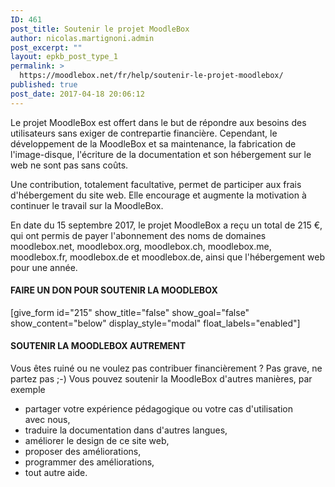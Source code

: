 ```yaml
---
ID: 461
post_title: Soutenir le projet MoodleBox
author: nicolas.martignoni.admin
post_excerpt: ""
layout: epkb_post_type_1
permalink: >
  https://moodlebox.net/fr/help/soutenir-le-projet-moodlebox/
published: true
post_date: 2017-04-18 20:06:12
---
```

Le projet MoodleBox est offert dans le but de répondre aux besoins des utilisateurs sans exiger de contrepartie financière. Cependant, le développement de la MoodleBox et sa maintenance, la fabrication de l'image-disque, l'écriture de la documentation et son hébergement sur le web ne sont pas sans coûts.

Une contribution, totalement facultative, permet de participer aux frais d'hébergement du site web. Elle encourage et augmente la motivation à continuer le travail sur la MoodleBox.

En date du 15 septembre 2017, le projet MoodleBox a reçu un total de 215 €, qui ont permis de payer l'abonnement des noms de domaines moodlebox.net, moodlebox.org, moodlebox.ch, moodlebox.me, moodlebox.fr, moodlebox.de et moodlebox.de, ainsi que l'hébergement web pour une année.
<h4>FAIRE UN DON POUR SOUTENIR LA MOODLEBOX</h4>
[give_form id="215" show_title="false" show_goal="false" show_content="below" display_style="modal" float_labels="enabled"]
<h4>SOUTENIR LA MOODLEBOX AUTREMENT</h4>
Vous êtes ruiné ou ne voulez pas contribuer financièrement ? Pas grave, ne partez pas ;-) Vous pouvez soutenir la MoodleBox d'autres manières, par exemple
<ul>
 	<li>partager votre expérience pédagogique ou votre cas d'utilisation avec nous,</li>
 	<li>traduire la documentation dans d'autres langues,</li>
 	<li>améliorer le design de ce site web,</li>
 	<li>proposer des améliorations,</li>
 	<li>programmer des améliorations,</li>
 	<li>tout autre aide.</li>
</ul>